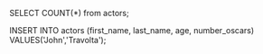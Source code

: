 <!-- In this exercise we will be using the actors table from todays lesson.
1. Count how many actors are in the table.
2. Try to add a new actor with some blank fields. What do you think the outcome will be ? -->
SELECT COUNT(*) from actors;

INSERT INTO actors (first_name, last_name, age, number_oscars)
VALUES('John','Travolta');
<!-- error -->
<!-- ERROR:  INSERT has more target columns than expressions -->